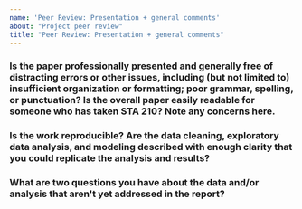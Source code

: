 ```yaml
---
name: 'Peer Review: Presentation + general comments'
about: "Project peer review"
title: "Peer Review: Presentation + general comments"
---
```


### Is the paper professionally presented and generally free of distracting errors or other issues, including (but not limited to) insufficient organization or formatting; poor grammar, spelling, or punctuation? Is the overall paper easily readable for someone who has taken STA 210? Note any concerns here.


### Is the work reproducible? Are the data cleaning, exploratory data analysis, and modeling described with enough clarity that you could replicate the analysis and results?


### What are two questions you have about the data and/or analysis that aren't yet addressed in the report?

